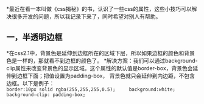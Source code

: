 
*最近在看一本叫做《css揭秘》的书，认识了一些css的属性，这些小技巧可以解决很多开发的问题，所以我记录下来了，同时希望对别人有帮助。

## 一，半透明边框
*在css2.1中，背景色是延伸到边框所在的区域下层，所以如果边框的颜色和背景色是一样的，那就看不到边框的颜色了。
*解决方案：我们可以通过background-clip属性来改变背景色的显示区域。这个属性的默认值是border-box，背景色会延伸到边框下面；把值设置为padding-box，
背景色就只会延伸到内边距，不包含边框。以下是例子：   
`
border:10px solid rgba(255,255,255,0.5);    
background:white;   
background-clip: padding-box;
`
